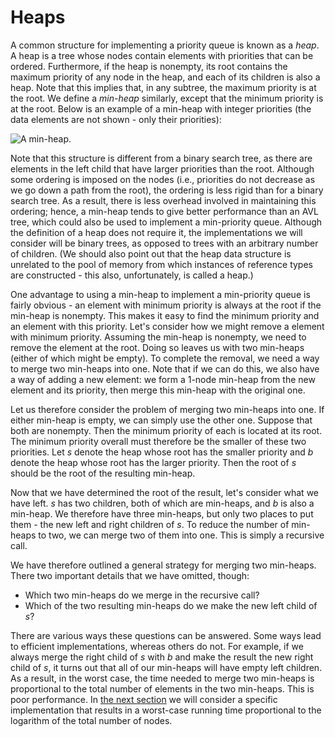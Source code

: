 # Heaps

A common structure for implementing a priority queue is known as a
*heap*. A heap is a tree whose nodes contain elements with priorities
that can be ordered. Furthermore, if the heap is nonempty, its root
contains the maximum priority of any node in the heap, and each of its
children is also a heap. Note that this implies that, in any subtree,
the maximum priority is at the root. We define a *min-heap* similarly,
except that the minimum priority is at the root. Below is an example of
a min-heap with integer priorities (the data elements are not shown -
only their priorities):

![A min-heap.](heap.jpg)

Note that this structure is different from a binary search tree, as
there are elements in the left child that have larger priorities than
the root. Although some ordering is imposed on the nodes (i.e.,
priorities do not decrease as we go down a path from the root), the
ordering is less rigid than for a binary search tree. As a result, there
is less overhead involved in maintaining this ordering; hence, a
min-heap tends to give better performance than an AVL tree, which could
also be used to implement a min-priority queue. Although the definition
of a heap does not require it, the implementations we will consider will
be binary trees, as opposed to trees with an arbitrary number of
children. (We should also point out that the heap data structure is
unrelated to the pool of memory from which instances of reference types
are constructed - this also, unfortunately, is called a heap.)

One advantage to using a min-heap to implement a min-priority queue is
fairly obvious - an element with minimum priority is always at the root
if the min-heap is nonempty. This makes it easy to find the minimum
priority and an element with this priority. Let's consider how we might
remove a element with minimum priority. Assuming the min-heap is
nonempty, we need to remove the element at the root. Doing so leaves us
with two min-heaps (either of which might be empty). To complete the
removal, we need a way to merge two min-heaps into one. Note that if we
can do this, we also have a way of adding a new element: we form a
1-node min-heap from the new element and its priority, then merge this
min-heap with the original one.

Let us therefore consider the problem of merging two min-heaps into one.
If either min-heap is empty, we can simply use the other one. Suppose
that both are nonempty. Then the minimum priority of each is located at
its root. The minimum priority overall must therefore be the smaller of
these two priorities. Let *s* denote the heap whose root has the smaller
priority and *b* denote the heap whose root has the larger priority.
Then the root of *s* should be the root of the resulting min-heap.

Now that we have determined the root of the result, let's consider what
we have left. *s* has two children, both of which are min-heaps, and *b*
is also a min-heap. We therefore have three min-heaps, but only two
places to put them - the new left and right children of *s*. To reduce
the number of min-heaps to two, we can merge two of them into one. This
is simply a recursive call.

We have therefore outlined a general strategy for merging two min-heaps.
There two important details that we have omitted, though:

  - Which two min-heaps do we merge in the recursive call?
  - Which of the two resulting min-heaps do we make the new left child
    of *s*?

There are various ways these questions can be answered. Some ways lead
to efficient implementations, whereas others do not. For example, if we
always merge the right child of *s* with *b* and make the result the new
right child of *s*, it turns out that all of our min-heaps will have
empty left children. As a result, in the worst case, the time needed to
merge two min-heaps is proportional to the total number of elements in
the two min-heaps. This is poor performance. In [the next
section](/~rhowell/DataStructures/redirect/leftist-heaps) we will
consider a specific implementation that results in a worst-case running
time proportional to the logarithm of the total number of nodes.
